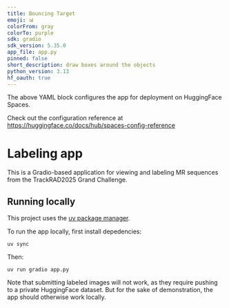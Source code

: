 ```yaml
---
title: Bouncing Target
emoji: 📊
colorFrom: gray
colorTo: purple
sdk: gradio
sdk_version: 5.35.0
app_file: app.py
pinned: false
short_description: draw boxes around the objects
python_version: 3.13
hf_oauth: true
---
```


The above YAML block configures the app for deployment on HuggingFace Spaces.

Check out the configuration reference at https://huggingface.co/docs/hub/spaces-config-reference

# Labeling app

This is a Gradio-based application for viewing and labeling MR sequences from the TrackRAD2025 Grand Challenge.

## Running locally

This project uses the [uv package manager](https://docs.astral.sh/uv/).

To run the app locally, first install depedencies:

```console
uv sync
```

Then:

```console
uv run gradio app.py
```

Note that submitting labeled images will not work, as they require pushing to a private HuggingFace dataset. But for the sake of demonstration, the app should otherwise work locally.

